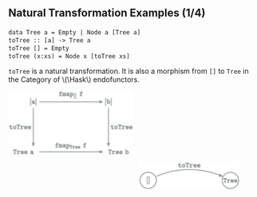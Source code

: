 Natural Transformation Examples (1/4)
------------------------------------

<pre><code class="haskell">data Tree a = Empty | Node a [Tree a]
toTree :: [a] -> Tree a
toTree [] = Empty
toTree (x:xs) = Node x [toTree xs]</pre></code>


`toTree` is a natural transformation.
It is also a morphism from `[]` to `Tree` in the Category of \\(\Hask\\) endofunctors.

<img style="float:left;width:50%" src="categories/img/mp/nattrans-list-tree.png" alt="natural transformation commutative diagram"/>
<figure style="float:right;width:40%">
<img src="categories/img/mp/list-tree-endofunctor-morphism.png" alt="natural transformation commutative diagram"/>
</figure>
